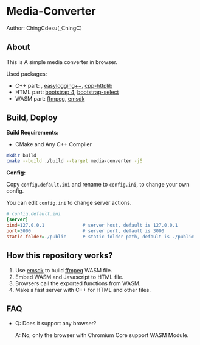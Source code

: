# Media-Converter

Author: ChingCdesu(_ChingC)

## About

This is A simple media converter in browser.

Used packages: 

* C++ part: , [easylogging++](https://github.com/easylogging/easyloggingpp), [cpp-httplib](https://github.com/yhirose/cpp-httplib)
* HTML part: [bootstrap 4](https://github.com/twbs/bootstrap), [bootstrap-select](https://github.com/snapappointments/bootstrap-select)
* WASM part: [ffmpeg](https://ffmpeg.org), [emsdk](https://github.com/emscripten-core/emsdk)

## Build, Deploy

**Build Requirements:**

* CMake and Any C++ Compiler

```sh
mkdir build
cmake --build ./build --target media-converter -j6
```

**Config:**

Copy `config.default.ini` and rename to `config.ini`, to change your own config.

You can edit `config.ini` to change server actions.

```ini
# config.default.ini
[server]
bind=127.0.0.1              # server host, default is 127.0.0.1
port=3000                   # server port, default is 3000
static-folder=./public      # static folder path, default is ./public
```

## How this repository works?

1. Use [emsdk](https://github.com/emscripten-core/emsdk) to build [ffmpeg](https://ffmpeg.org) WASM file.
2. Embed WASM and Javascript to HTML file.
3. Browsers call the exported functions from WASM.
4. Make a fast server with C++ for HTML and other files.

## FAQ

* Q: Does it support any browser?

  A: No, only the browser with Chromium Core support WASM Module.
